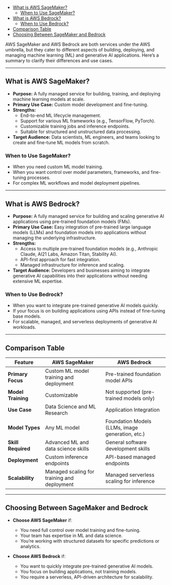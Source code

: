 - [What is AWS SageMaker?](#what-is-aws-sagemaker)
  - [When to Use SageMaker?](#when-to-use-sagemaker)
- [What is AWS Bedrock?](#what-is-aws-bedrock)
  - [When to Use Bedrock?](#when-to-use-bedrock)
- [Comparison Table](#comparison-table)
- [Choosing Between SageMaker and Bedrock](#choosing-between-sagemaker-and-bedrock)


AWS SageMaker and AWS Bedrock are both services under the AWS umbrella, but they cater to different aspects of building, deploying, and managing machine learning (ML) and generative AI applications. Here’s a summary to clarify their differences and use cases.

---

## What is AWS SageMaker?
- **Purpose:** A fully managed service for building, training, and deploying machine learning models at scale.
- **Primary Use Case:** Custom model development and fine-tuning.
- **Strengths:**
   - End-to-end ML lifecycle management.
   - Support for various ML frameworks (e.g., TensorFlow, PyTorch).
   - Customizable training jobs and inference endpoints.
   - Suitable for structured and unstructured data processing.
- **Target Audience:** Data scientists, ML engineers, and teams looking to create and fine-tune ML models from scratch.

### When to Use SageMaker?
- When you need custom ML model training.
- When you want control over model parameters, frameworks, and fine-tuning processes.
- For complex ML workflows and model deployment pipelines.

---

## What is AWS Bedrock?
- **Purpose:** A fully managed service for building and scaling generative AI applications using pre-trained foundation models (FMs).
- **Primary Use Case:** Easy integration of pre-trained large language models (LLMs) and foundation models into applications without managing the underlying infrastructure.
- **Strengths:**
   - Access to multiple pre-trained foundation models (e.g., Anthropic Claude, AI21 Labs, Amazon Titan, Stability AI).
   - API-first approach for fast integration.
   - Managed infrastructure for inference and scaling.
- **Target Audience:** Developers and businesses aiming to integrate generative AI capabilities into their applications without needing extensive ML expertise.

### When to Use Bedrock?
- When you want to integrate pre-trained generative AI models quickly.
- If your focus is on building applications using APIs instead of fine-tuning base models.
- For scalable, managed, and serverless deployments of generative AI workloads.

---

## Comparison Table

| **Feature**      | **AWS SageMaker**          | **AWS Bedrock**          |
|-------------------|---------------------------|-------------------------|
| **Primary Focus** | Custom ML model training and deployment | Pre-trained foundation model APIs |
| **Model Training** | Customizable | Not supported (pre-trained models only) |
| **Use Case**      | Data Science and ML Research | Application Integration |
| **Model Types**   | Any ML model | Foundation Models (LLMs, image generation, etc.) |
| **Skill Required**| Advanced ML and data science skills | General software development skills |
| **Deployment**    | Custom inference endpoints | API-based managed endpoints |
| **Scalability**   | Managed scaling for training and deployment | Managed serverless scaling for inference |

---

## Choosing Between SageMaker and Bedrock
- **Choose AWS SageMaker** if:
   - You need full control over model training and fine-tuning.
   - Your team has expertise in ML and data science.
   - You’re working with structured datasets for specific predictions or analytics.

- **Choose AWS Bedrock** if:
   - You want to quickly integrate pre-trained generative AI models.
   - You focus on building applications, not training models.
   - You require a serverless, API-driven architecture for scalability.
